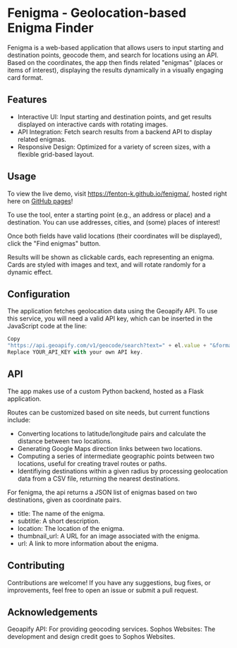 # Fenigma - Geolocation-based Enigma Finder
Fenigma is a web-based application that allows users to input starting and destination points, geocode them, and search for locations using an API. Based on the coordinates, the app then finds related "enigmas" (places or items of interest), displaying the results dynamically in a visually engaging card format.

## Features
- Interactive UI: Input starting and destination points, and get results displayed on interactive cards with rotating images.
- API Integration: Fetch search results from a backend API to display related enigmas.
- Responsive Design: Optimized for a variety of screen sizes, with a flexible grid-based layout.

## Usage
To view the live demo, visit https://fenton-k.github.io/fenigma/, hosted right here on [GitHub pages](https://pages.github.com/)!

To use the tool, enter a starting point (e.g., an address or place) and a destination. You can use addresses, cities, and (some) places of interest!

Once both fields have valid locations (their coordinates will be displayed), click the "Find enigmas" button.

Results will be shown as clickable cards, each representing an enigma. Cards are styled with images and text, and will rotate randomly for a dynamic effect.

## Configuration
The application fetches geolocation data using the Geoapify API. To use this service, you will need a valid API key, which can be inserted in the JavaScript code at the line:

```js
Copy
"https://api.geoapify.com/v1/geocode/search?text=" + el.value + "&format=json&apiKey=YOUR_API_KEY"
Replace YOUR_API_KEY with your own API key.
```

## API
The app makes use of a custom Python backend, hosted as a Flask application. 

Routes can be customized based on site needs, but current functions include:
- Converting locations to latitude/longitude pairs and calculate the distance between two locations.
- Generating Google Maps direction links between two locations.
- Computing a series of intermediate geographic points between two locations, useful for creating travel routes or paths.
- Identifiying destinations within a given radius by processing geolocation data from a CSV file, returning the nearest destinations.

For fenigma, the api returns a JSON list of enigmas based on two destinations, given as coordinate pairs.
- title: The name of the enigma.
- subtitle: A short description.
- location: The location of the enigma.
- thumbnail_url: A URL for an image associated with the enigma.
- url: A link to more information about the enigma.

## Contributing
Contributions are welcome! If you have any suggestions, bug fixes, or improvements, feel free to open an issue or submit a pull request.

## Acknowledgements
Geoapify API: For providing geocoding services.
Sophos Websites: The development and design credit goes to Sophos Websites.
